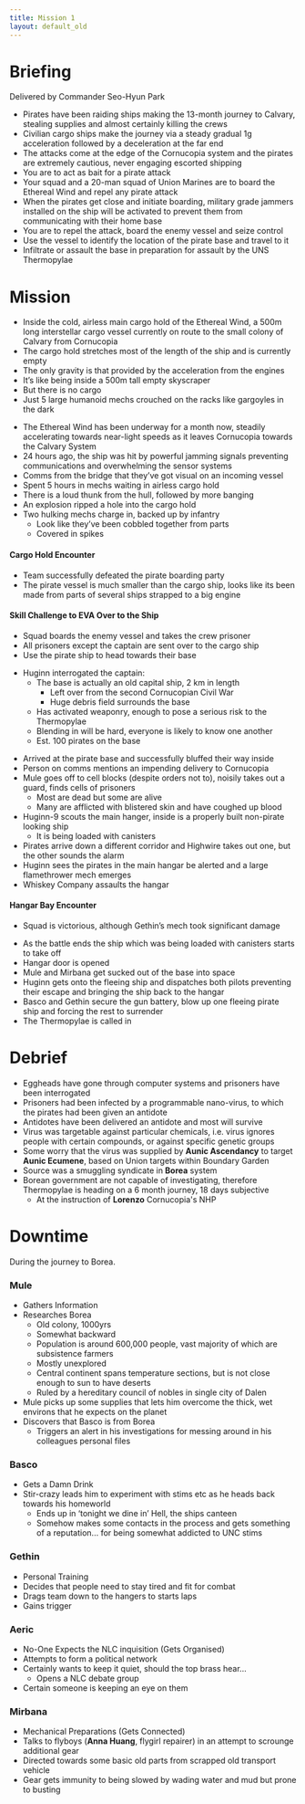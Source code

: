 ```yaml
---
title: Mission 1
layout: default_old
---
```


# Briefing

Delivered by Commander Seo-Hyun Park

- Pirates have been raiding ships making the 13-month journey to Calvary, stealing supplies and almost certainly killing the crews
- Civilian cargo ships make the journey via a steady gradual 1g acceleration followed by a deceleration at the far end
- The attacks come at the edge of the Cornucopia system and the pirates are extremely cautious, never engaging escorted shipping
- You are to act as bait for a pirate attack
- Your squad and a 20-man squad of Union Marines are to board the Ethereal Wind and repel any pirate attack
- When the pirates get close and initiate boarding, military grade jammers installed on the ship will be activated to prevent them from communicating with their home base
- You are to repel the attack, board the enemy vessel and seize control
- Use the vessel to identify the location of the pirate base and travel to it
- Infiltrate or assault the base in preparation for assault by the UNS Thermopylae

# Mission

- Inside the cold, airless main cargo hold of the Ethereal Wind, a 500m long interstellar cargo vessel currently on route to the small colony of Calvary from Cornucopia
- The cargo hold stretches most of the length of the ship and is currently empty
- The only gravity is that provided by the acceleration from the engines
- It’s like being inside a 500m tall empty skyscraper
- But there is no cargo
- Just 5 large humanoid mechs crouched on the racks like gargoyles in the dark

<!-- -->

- The Ethereal Wind has been underway for a month now, steadily accelerating towards near-light speeds as it leaves Cornucopia towards the Calvary System
- 24 hours ago,  the ship was hit by powerful jamming signals preventing communications and overwhelming the sensor systems
- Comms from the bridge that they’ve got visual on an incoming vessel
- Spent 5 hours in mechs waiting in airless cargo hold
- There is a loud thunk from the hull, followed by more banging
- An explosion ripped a hole into the cargo hold
- Two hulking mechs charge in, backed up by infantry
	- Look like they’ve been cobbled together from parts
	- Covered in spikes

#### Cargo Hold Encounter
- Team successfully defeated the pirate boarding party
- The pirate vessel is much smaller than the cargo ship, looks like its been made from parts of several ships strapped to a big engine

#### Skill Challenge to EVA Over to the Ship

- Squad boards the enemy vessel and takes the crew prisoner
- All prisoners except the captain are sent over to the cargo ship
- Use the pirate ship to head towards their base

<!-- -->

- Huginn interrogated the captain:
	- The base is actually an old capital ship, 2 km in length
		- Left over from the second Cornucopian Civil War
		- Huge debris field surrounds the base
	- Has activated weaponry, enough to pose a serious risk to the Thermopylae
	- Blending in will be hard, everyone is likely to know one another
	- Est. 100 pirates on the base

<!-- -->

- Arrived at the pirate base and successfully bluffed their way inside
- Person on comms mentions an impending delivery to Cornucopia
- Mule goes off to cell blocks (despite orders not to), noisily takes out a guard, finds cells of prisoners
	- Most are dead but some are alive
	- Many are afflicted with blistered skin and have coughed up blood
- Huginn-9 scouts the main hanger, inside is a properly built non-pirate looking ship
	- It is being loaded with canisters
- Pirates arrive down a different corridor and Highwire takes out one, but the other sounds the alarm
- Huginn sees the pirates in the main hangar be alerted and a large flamethrower mech emerges
- Whiskey Company assaults the hangar

#### Hangar Bay Encounter
- Squad is victorious, although Gethin’s mech took significant damage

<!-- -->

- As the battle ends the ship which was being loaded with canisters starts to take off
- Hangar door is opened
- Mule and Mirbana get sucked out of the base into space
- Huginn gets onto the fleeing ship and dispatches both pilots preventing their escape and  bringing the ship back to the hangar
- Basco and Gethin secure the gun battery, blow up one fleeing pirate ship and forcing the rest to surrender
- The Thermopylae is called in

# Debrief

- Eggheads have gone through computer systems and prisoners have been interrogated
- Prisoners had been infected by a programmable nano-virus, to which the pirates had been given an antidote
- Antidotes have been delivered an antidote and most will survive
- Virus was targetable against particular chemicals, i.e. virus ignores people with certain compounds, or against specific genetic groups
- Some worry that the virus was supplied by **Aunic Ascendancy** to target **Aunic Ecumene**, based on Union targets within Boundary Garden
- Source was a smuggling syndicate in **Borea** system
- Borean government are not capable of investigating, therefore Thermopylae is heading on a 6 month journey, 18 days subjective
	- At the instruction of **Lorenzo** Cornucopia's NHP

# Downtime

During the journey to Borea.

### Mule  
- Gathers Information
- Researches Borea
	- Old colony, 1000yrs
	- Somewhat backward
	- Population is around 600,000 people, vast majority of which are subsistence farmers
	- Mostly unexplored
	- Central continent spans temperature sections, but is not close enough to sun to have deserts
	- Ruled by a hereditary council of nobles in single city of Dalen
- Mule picks up some supplies that lets him overcome the thick, wet environs that he expects on the planet
- Discovers that Basco is from Borea
	- Triggers an alert in his investigations for messing around in his colleagues personal files

### Basco  
- Gets a Damn Drink
- Stir-crazy leads him to experiment with stims etc as he heads back towards his homeworld
	- Ends up in ‘tonight we dine in’ Hell, the ships canteen
	- Somehow makes some contacts in the process and gets something of a reputation... for being somewhat addicted to UNC stims

### Gethin  
- Personal Training
- Decides that people need to stay tired and fit for combat
- Drags team down to the hangers to starts laps
- Gains trigger

### Aeric  
- No-One Expects the NLC inquisition (Gets Organised)
- Attempts to form a political network
- Certainly wants to keep it quiet, should the top brass hear...
	- Opens a NLC debate group
- Certain someone is keeping an eye on them

### Mirbana   
- Mechanical Preparations (Gets Connected)
- Talks to flyboys (**Anna Huang**, flygirl repairer) in an attempt to scrounge additional gear
- Directed towards some basic old parts from scrapped old transport vehicle
- Gear gets immunity to being slowed by wading water and mud but prone to busting
